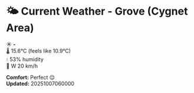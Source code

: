 # 🌤️ Current Weather - Grove (Cygnet Area)

☀️ **-**  
🌡️ 15.6°C (feels like 10.9°C)  
💧 53% humidity  
💨 W 20 km/h  

**Comfort:** Perfect 😌  
**Updated:** 20251007060000
